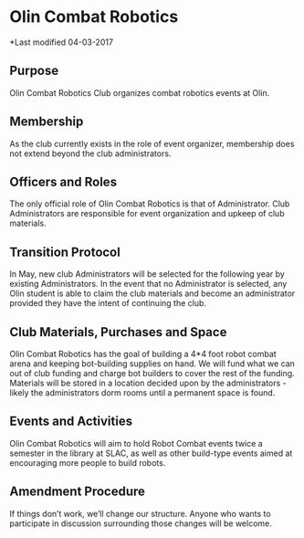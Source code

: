 # Olin Combat Robotics 
*Last modified 04-03-2017
## Purpose

Olin Combat Robotics Club organizes combat robotics events at Olin.

## Membership

As the club currently exists in the role of event organizer, membership does not extend beyond the club administrators.

## Officers and Roles

The only official role of Olin Combat Robotics is that of Administrator. Club Administrators are responsible for event organization and upkeep of club materials.

## Transition Protocol

In May, new club Administrators will be selected for the following year by existing Administrators.
In the event that no Administrator is selected, any Olin student is able to claim the club materials and become an administrator provided they have the intent of continuing the club.

## Club Materials, Purchases and Space

Olin Combat Robotics has the goal of building a 4*4 foot robot combat arena and keeping bot-building supplies on hand.
We will fund what we can out of club funding and charge bot builders to cover the rest of the funding.
Materials will be stored in a location decided upon by the administrators - likely the administrators dorm rooms until a permanent space is found.

## Events and Activities

Olin Combat Robotics will aim to hold Robot Combat events twice a semester in the library at SLAC, as well as other build-type events aimed at encouraging more people to build robots.
## Amendment Procedure

If things don’t work, we’ll change our structure.  Anyone who wants to participate in discussion surrounding those changes will be welcome.
